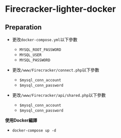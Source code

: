 # Firecracker-lighter-docker

## Preparation

* 更改`docker-compose.yml`以下參數
  * `MYSQL_ROOT_PASSWORD` 
  * `MYSQL_USER`
  * `MYSQL_PASSWORD`
  

* 更改`/www/Firecracker/connect.php`以下參數
  * `$mysql_conn_account` 
  * `$mysql_conn_password`
 
 
* 更改`/www/Firecracker/api/shared.php`以下參數
  * `$mysql_conn_account` 
  * `$mysql_conn_password`

**使用Docker編譯**
- `docker-compose up -d`
